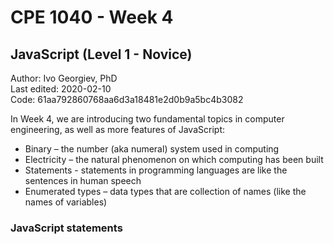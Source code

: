 # CPE 1040 - Week 4
## JavaScript (Level 1 - Novice)

Author: Ivo Georgiev, PhD  
Last edited: 2020-02-10  
Code: 61aa792860768aa6d3a18481e2d0b9a5bc4b3082  


In Week 4, we are introducing two fundamental topics in computer engineering, as well as more features of JavaScript: 
- Binary – the number (aka numeral) system used in computing 
- Electricity – the natural phenomenon on which computing has been built 
- Statements - statements in programming languages are like the sentences in human speech
- Enumerated types – data types that are collection of names (like the names of variables) 

### JavaScript statements

